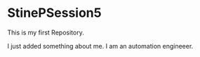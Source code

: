 # StinePSession5
This is my first Repository.



I just added something about me. I am an automation engineeer.
